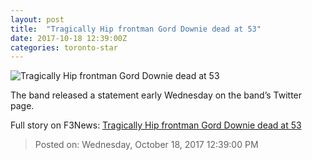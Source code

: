 ```yaml
---
layout: post
title:  "Tragically Hip frontman Gord Downie dead at 53"
date: 2017-10-18 12:39:00Z
categories: toronto-star
---
```


![Tragically Hip frontman Gord Downie dead at 53](https://www.thestar.com/content/dam/thestar/entertainment/music/2017/10/18/tragically-hip-frontman-gord-downie-has-died-band-repiorts/downie_2010_star_interview.jpg)

The band released a statement early Wednesday on the band’s Twitter page.


Full story on F3News: [Tragically Hip frontman Gord Downie dead at 53](http://www.f3nws.com/n/PgkFPJ)

> Posted on: Wednesday, October 18, 2017 12:39:00 PM

